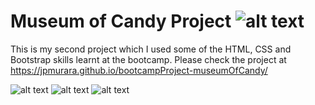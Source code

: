 # Museum of Candy Project ![alt text](https://unsplash.com/photos/qRaNRi69t14 "logo")

This is my second project which I used some of the HTML, CSS and Bootstrap skills learnt at the bootcamp.
Please check the project at https://jpmurara.github.io/bootcampProject-museumOfCandy/

![alt text](https://www.google.com/imgres?imgurl=https%3A%2F%2Fupload.wikimedia.org%2Fwikipedia%2Fcommons%2Fthumb%2Fd%2Fd5%2FCSS3_logo_and_wordmark.svg%2F800px-CSS3_logo_and_wordmark.svg.png&imgrefurl=https%3A%2F%2Fen.wikipedia.org%2Fwiki%2FCSS&tbnid=eK6zIJd77c6wOM&vet=12ahUKEwjW8-n7qLX2AhX6BbcAHQfcDFcQMygAegUIARDYAQ..i&docid=m95i5R440PM28M&w=800&h=1128&q=css&ved=2ahUKEwjW8-n7qLX2AhX6BbcAHQfcDFcQMygAegUIARDYAQ "css")
![alt text](https://https://www.google.com/imgres?imgurl=https%3A%2F%2Fupload.wikimedia.org%2Fwikipedia%2Fcommons%2Fthumb%2F6%2F61%2FHTML5_logo_and_wordmark.svg%2F640px-HTML5_logo_and_wordmark.svg.png&imgrefurl=https%3A%2F%2Fen.wikipedia.org%2Fwiki%2FHTML&tbnid=gL_HHnEi0qLlIM&vet=12ahUKEwjBh5f-qLX2AhXH_jgGHUZcB9MQMygAegUIARDaAQ..i&docid=1Ted8cCjatfjsM&w=640&h=640&q=html&ved=2ahUKEwjBh5f-qLX2AhXH_jgGHUZcB9MQMygAegUIARDaAQ "html")
![alt text](https://www.google.com/imgres?imgurl=https%3A%2F%2Fupload.wikimedia.org%2Fwikipedia%2Fcommons%2Fb%2Fb2%2FBootstrap_logo.svg&imgrefurl=https%3A%2F%2Fen.wikipedia.org%2Fwiki%2FBootstrap_(front-end_framework)&tbnid=bEtE6G2NeAc8KM&vet=12ahUKEwi21t-AqbX2AhUkgGMGHW3ZAskQMygAegUIARDWAQ..i&docid=da0HiewZiDoXBM&w=512&h=408&q=bootstrap&ved=2ahUKEwi21t-AqbX2AhUkgGMGHW3ZAskQMygAegUIARDWAQ "bootstrap")
